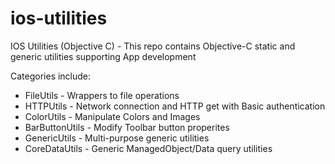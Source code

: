 # ios-utilities

IOS Utilities (Objective C) - This repo contains Objective-C static and generic utilities supporting App development

Categories include:

* FileUtils - Wrappers to file operations
* HTTPUtils - Network connection and HTTP get with Basic authentication
* ColorUtils - Manipulate Colors and Images
* BarButtonUtils - Modify Toolbar button properites
* GenericUtils - Multi-purpose generic utilities
* CoreDataUtils - Generic ManagedObject/Data query utilities
